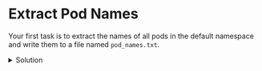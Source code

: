 # Extract Pod Names

Your first task is to extract the names of all pods in the default namespace and write them to a file named `pod_names.txt`.

<details><summary>Solution</summary>

```bash
kubectl get pods -o jsonpath="{.items[*].metadata.name}" > pod_names.txt
```

</details>
